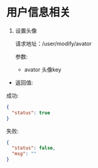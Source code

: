 # 用户信息相关

<ol>
<li>设置头像

请求地址：/user/modify/avator

参数:

* avator 头像key

</li>
</ol>

* 返回值:

成功:
```json
{
  "status": true
}
```

失败:
```json
{
  "status": false,
  "msg": ""
}
```
